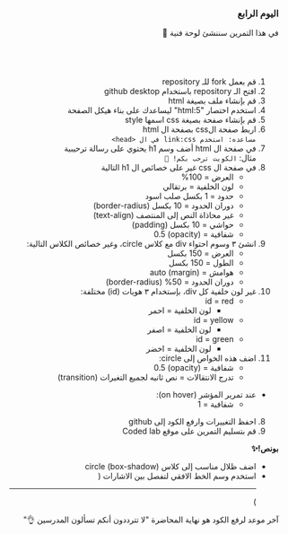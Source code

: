 <div dir=rtl>
<h3>اليوم الرابع </h3></p>
<p dir="rtl">في هذا التمرين سننشئ لوحة فنية 🎨 </p>
<h1></h1>
<p dir="rtl"> 

1. قم بعمل fork للـ repository
2. افتح الـ repository باستخدام github desktop
3. قم بإنشاء ملف بصيغة html
4. استخدم اختصار "html:5" ليساعدك على بناء هيكل الصفحة
5. قم بإنشاء صفحة بصيغة css اسمها style
6. اربط صفحة الcss بصفحة ال html
<br>`مساعده: استخدم link:css في ال <head>`
4. في صفحة ال html أضف وسم h1 يحتوي على رسالة ترحيبية
<br>مثال: `الكويت ترحب بكم! 👋`
5. في صفحة ال css غير على خصائص ال h1 التالية
    * العرض = 100%
    * لون الخلفية = برتقالي
    * حدود = 1 بكسل صلب اسود
    * دوران الحدود = 10 بكسل (border-radius)
    * غير محاذاة النص إلى المنتصف (text-align) 
    * حواشي = 10 بكسل (padding)
    * شفافية = (opacity) 0.5
5. انشئ ٣ وسوم احتواء div مع كلاس circle، وغير خصائص الكلاس التالية:
    * العرض = 150 بكسل
    * الطول = 150 بكسل
    * هوامش = auto (margin)
    * دوران الحدود = 50% (border-radius)
6. غير لون خلفية كل div، بإستخدام ٣ هويات (id) مختلفة:
   * id = red
      * لون الخلفية = احمر
    * id = yellow
      * لون الخلفية = اصفر
    * id = green
      * لون الخلفية = اخضر
7. اضف هذه الخواص إلى circle:
    * شفافية = (opacity) 0.5
    * تدرج الانتقالات = نص ثانيه لجميع التغيرات (transition)
  * عند تمرير المؤشر (on hover):
    * شفافية = 1
8. احفظ التغييرات وارفع الكود إلى github
9. قم بتسليم التمرين على موقع Coded lab
<p dir="rtl">
<strong>بونص!✨</strong></p>

* اضف ظلال مناسب إلى كلاس circle (box-shadow) 
* استخدم وسم الخط الافقي لتفصل بين الاشارات (<hr>) 

آخر موعد لرفع الكود هو نهاية المحاضرة "لا تترددون أنكم تسألون المدرسين 👌"
  
</div>

